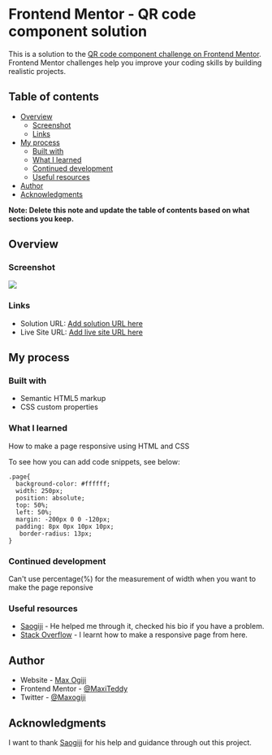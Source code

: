 #  Frontend Mentor - QR code component solution

This is a solution to the [QR code component challenge on Frontend Mentor](https://www.frontendmentor.io/challenges/qr-code-component-iux_sIO_H). Frontend Mentor challenges help you improve your coding skills by building realistic projects. 

## Table of contents

- [Overview](#overview)
  - [Screenshot](#screenshot)
  - [Links](#links)
- [My process](#my-process)
  - [Built with](#built-with)
  - [What I learned](#what-i-learned)
  - [Continued development](#continued-development)
  - [Useful resources](#useful-resources)
- [Author](#author)
- [Acknowledgments](#acknowledgments)

**Note: Delete this note and update the table of contents based on what sections you keep.**

## Overview

### Screenshot

![](./screenshot.jpg)

### Links

- Solution URL: [Add solution URL here](https://your-solution-url.com)
- Live Site URL: [Add live site URL here](https://your-live-site-url.com)

## My process

### Built with

- Semantic HTML5 markup
- CSS custom properties

### What I learned

How to make a page responsive using HTML and CSS

To see how you can add code snippets, see below:

```
.page{
  background-color: #ffffff;
  width: 250px;
  position: absolute;
  top: 50%;
  left: 50%;
  margin: -200px 0 0 -120px;
  padding: 8px 0px 10px 10px;
   border-radius: 13px;
}
```

### Continued development

Can't use percentage(%) for the measurement of width when you want to make the page reponsive 

### Useful resources

- [Saogiji](https://github.com/saogiji) - He helped me through it, checked his bio if you have a problem.
- [Stack Overflow](https://stackoverflow.com/questions/356809/best-way-to-center-a-div-on-a-page-vertically-and-horizontally) - I learnt how to make a responsive page from here.


## Author

- Website - [Max Ogiji](https://github.com/MaxiTeddy)
- Frontend Mentor - [@MaxiTeddy](https://www.frontendmentor.io/profile/yourusername)
- Twitter - [@Maxogiji](https://www.twitter.com/maxogiji)

## Acknowledgments

I want to thank [Saogiji](https://github.com/saogiji) for his help and guidance through out this project.
